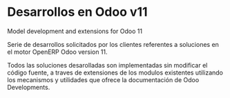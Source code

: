 # Desarrollos en Odoo v11
Model development and extensions for Odoo 11

Serie de desarrollos solicitados por los clientes referentes a soluciones en el motor OpenERP Odoo version 11.

Todos las soluciones desarolladas son implementadas sin modificar el código fuente, a traves de extensiones de los modulos existentes utilizando los mecanismos y utilidades que ofrece la documentación de Odoo Developments.
